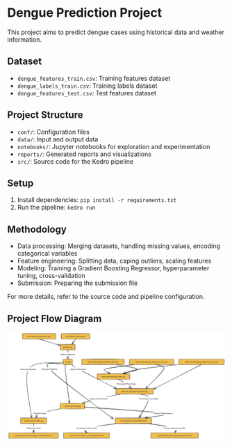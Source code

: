 # Dengue Prediction Project

This project aims to predict dengue cases using historical data and weather information.

## Dataset
- `dengue_features_train.csv`: Training features dataset
- `dengue_labels_train.csv`: Training labels dataset
- `dengue_features_test.csv`: Test features dataset

## Project Structure
- `conf/`: Configuration files
- `data/`: Input and output data
- `notebooks/`: Jupyter notebooks for exploration and experimentation
- `reports/`: Generated reports and visualizations
- `src/`: Source code for the Kedro pipeline

## Setup
1. Install dependencies: `pip install -r requirements.txt`
2. Run the pipeline: `kedro run`


## Methodology
- Data processing: Merging datasets, handling missing values, encoding categorical variables
- Feature engineering: Splitting data, caping outliers, scaling features
- Modeling: Training a Gradient Boosting Regressor, hyperparameter tuning, cross-validation
- Submission: Preparing the submission file

For more details, refer to the source code and pipeline configuration.

## Project Flow Diagram

![Project Flow Diagram](/data/08_reporting/code%20flow%20diagram.png)

